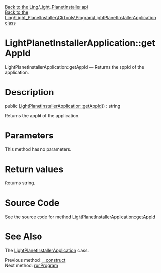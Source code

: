 [Back to the Ling/Light_PlanetInstaller api](https://github.com/lingtalfi/Light_PlanetInstaller/blob/master/doc/api/Ling/Light_PlanetInstaller.md)<br>
[Back to the Ling\Light_PlanetInstaller\CliTools\Program\LightPlanetInstallerApplication class](https://github.com/lingtalfi/Light_PlanetInstaller/blob/master/doc/api/Ling/Light_PlanetInstaller/CliTools/Program/LightPlanetInstallerApplication.md)


LightPlanetInstallerApplication::getAppId
================



LightPlanetInstallerApplication::getAppId — Returns the appId of the application.




Description
================


public [LightPlanetInstallerApplication::getAppId](https://github.com/lingtalfi/Light_PlanetInstaller/blob/master/doc/api/Ling/Light_PlanetInstaller/CliTools/Program/LightPlanetInstallerApplication/getAppId.md)() : string




Returns the appId of the application.




Parameters
================

This method has no parameters.


Return values
================

Returns string.








Source Code
===========
See the source code for method [LightPlanetInstallerApplication::getAppId](https://github.com/lingtalfi/Light_PlanetInstaller/blob/master/CliTools/Program/LightPlanetInstallerApplication.php#L114-L117)


See Also
================

The [LightPlanetInstallerApplication](https://github.com/lingtalfi/Light_PlanetInstaller/blob/master/doc/api/Ling/Light_PlanetInstaller/CliTools/Program/LightPlanetInstallerApplication.md) class.

Previous method: [__construct](https://github.com/lingtalfi/Light_PlanetInstaller/blob/master/doc/api/Ling/Light_PlanetInstaller/CliTools/Program/LightPlanetInstallerApplication/__construct.md)<br>Next method: [runProgram](https://github.com/lingtalfi/Light_PlanetInstaller/blob/master/doc/api/Ling/Light_PlanetInstaller/CliTools/Program/LightPlanetInstallerApplication/runProgram.md)<br>

